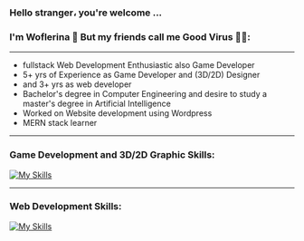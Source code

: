 ### Hello stranger، you're welcome ...
### I'm Woflerina 🐺 But my friends call me Good Virus 🙂🦠:

_________________________________________________________________________________________________________________________________________________________________________

- fullstack Web Development Enthusiastic also Game Developer
- 5+ yrs of Experience as Game Developer and (3D/2D) Designer 
- and 3+ yrs as web developer
- Bachelor's degree in Computer Engineering and desire to study a master's degree in Artificial Intelligence
- Worked on Website development using Wordpress
- MERN stack learner

_________________________________________________________________________________________________________________________________________________________________________

### Game Development and 3D/2D Graphic Skills:

[![My Skills](https://skillicons.dev/icons?i=cs,cpp,unity,unreal,blender,ps,ae,ai&theme=light)](https://github.com/coderaishya)


_________________________________________________________________________________________________________________________________________________________________________

### Web Development Skills:

[![My Skills](https://skillicons.dev/icons?i=html,css,js,bootstrap,tailwind,react,git,github,wordpress&theme=light)](https://github.com/coderaishya)


